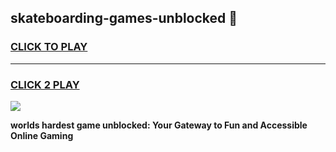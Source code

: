 
## skateboarding-games-unblocked 👋
<h3>
<a href="https://premium.freeplayer.one?title=skateboarding-games-unblocked&ref=14F">CLICK TO PLAY</a></h3>
<hr>

<h3>
<a href="https://premium.freeplayer.one?title=skateboarding-games-unblocked&ref=14F">CLICK 2 PLAY</a>
  
</h3>

<a href="https://premium.freeplayer.one?title=skateboarding-games-unblocked&ref=12F/"><img src="https://clearcache.store/games.png"></a>


**worlds hardest game unblocked: Your Gateway to Fun and Accessible Online Gaming**
